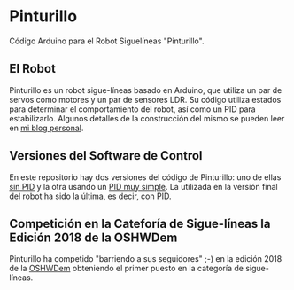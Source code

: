 # Pinturillo
Código Arduino para el Robot Siguelíneas "Pinturillo".

## El Robot
Pinturillo es un robot sigue-líneas basado en Arduino, que utiliza un par de servos como motores y un par de sensores LDR. Su código utiliza estados para determinar el comportamiento del robot, así como un PID para estabilizarlo. Algunos detalles de la construcción del mismo se pueden leer en [mi blog personal](https://miguel-angel-garcia.com/2018/robot-pinturillo/).

## Versiones del Software de Control
En este repositorio hay dos versiones del código de Pinturillo: uno de ellas [sin PID](https://github.com/miguel-angel-garcia/pinturillo/blob/master/Robot_Siguelineas_Pinturillo_v2.ino) y la otra usando un [PID muy simple](https://github.com/miguel-angel-garcia/pinturillo/blob/master/Robot_Siguelineas_Pinturillo_PID.ino). La utilizada en la versión final del robot ha sido la última, es decir, con PID.

## Competición en la Cateforía de Sigue-líneas la Edición 2018 de la OSHWDem
Pinturillo ha competido "barriendo a sus seguidores" ;-) en la edición 2018 de la [OSHWDem](https://oshwdem.org/) obteniendo el primer puesto en la categoría de sigue-líneas.
